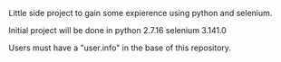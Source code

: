 Little side project to gain some expierence using python and selenium.

Initial project will be done in python 2.7.16
selenium 3.141.0

Users must have a "user.info" in the base of this repository.
